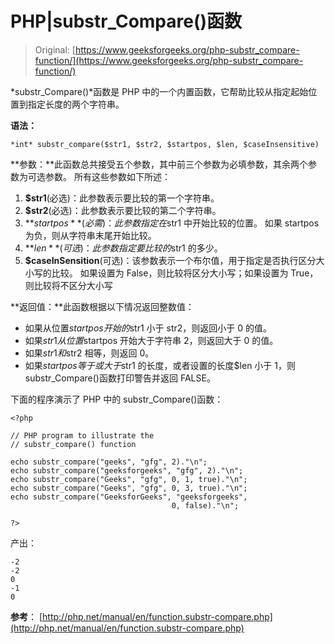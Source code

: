 # PHP|substr_Compare()函数

> Original: [https://www.geeksforgeeks.org/php-substr_compare-function/](https://www.geeksforgeeks.org/php-substr_compare-function/)

*substr_Compare()*函数是 PHP 中的一个内置函数，它帮助比较从指定起始位置到指定长度的两个字符串。

**语法：**

```
*int* substr_compare($str1, $str2, $startpos, $len, $caseInsensitive)

```

**参数：**此函数总共接受五个参数，其中前三个参数为必填参数，其余两个参数为可选参数。 所有这些参数如下所述：

1.  **$str1**(必选)：此参数表示要比较的第一个字符串。
2.  **$str2**(必选)：此参数表示要比较的第二个字符串。
3.  **$startpos**(必需)：此参数指定在$str1 中开始比较的位置。 如果 startpos 为负，则从字符串末尾开始比较。
4.  **$len**(可选)：此参数指定要比较的$str1 的多少。
5.  **$caseInSensition**(可选)：该参数表示一个布尔值，用于指定是否执行区分大小写的比较。 如果设置为 False，则比较将区分大小写；如果设置为 True，则比较将不区分大小写

**返回值：**此函数根据以下情况返回整数值：

*   如果从位置$startpos 开始的$str1 小于 str2，则返回小于 0 的值。
*   如果$str1 从位置$startpos 开始大于字符串 2，则返回大于 0 的值。
*   如果$str1 和$str2 相等，则返回 0。
*   如果$startpos 等于或大于$str1 的长度，或者设置的长度$len 小于 1，则 substr_Compare()函数打印警告并返回 FALSE。

下面的程序演示了 PHP 中的 substr_Compare()函数：

```
<?php

// PHP program to illustrate the
// substr_compare() function

echo substr_compare("geeks", "gfg", 2)."\n";
echo substr_compare("geeksforgeeks", "gfg", 2)."\n";
echo substr_compare("Geeks", "gfg", 0, 1, true)."\n";
echo substr_compare("Geeks", "gfg", 0, 3, true)."\n";
echo substr_compare("GeeksforGeeks", "geeksforgeeks",
                                    0, false)."\n";

?>
```

产出：

```
-2
-2
0
-1
0

```

**参考**：
[http://php.net/manual/en/function.substr-compare.php](http://php.net/manual/en/function.substr-compare.php)